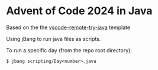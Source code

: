 # Advent of Code 2024 in Java

Based on the the [vscode-remote-try-java](https://github.com/microsoft/vscode-remote-try-java) template

Using jBang to run java files as scripts.

To run a specific day (from the repo root directory):

```
$ jbang scripting/Day<number>.java
```
